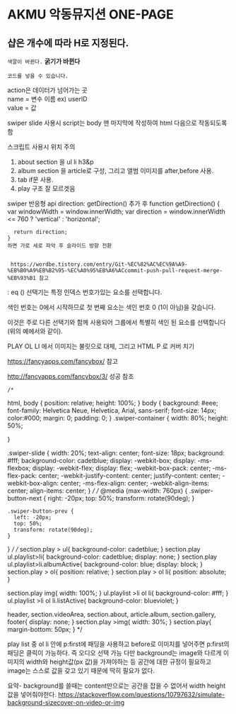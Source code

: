 
# AKMU 악동뮤지션 ONE-PAGE
## 샵은 개수에 따라 H로 지정된다.

``색깔이 바뀐다.``
__굵기가 바뀐다__

~~~
코드를 넣을 수 있습니다.
~~~

action은 데이터가 넘어가는 곳  
name = 변수 이름 ex) userID   
value = 값

swiper slide 사용시 script는 body 맨 마지막에 작성하여 html 다음으로 작동되도록 함
 
 스크립트 사용시 위치 주의
  

 1. about section 을 ul li h3&p
 2. album section 을 article로 구성, 그리고 앨범 이미지를 after,before 사용.
 3. tab if문 사용.
 4. play 구조 잘 모르겟음 

    
 swiper 반응형 api 
   direction: getDirection()
    추가 후
    function getDirection() {
      var windowWidth = window.innerWidth;
      var direction = window.innerWidth <= 760 ? 'vertical' : 'horizontal';

      return direction;
    }
    하면 가로 세로 파악 후 슬라이드 방향 전환


     https://wordbe.tistory.com/entry/Git-%EC%82%AC%EC%9A%A9-%EB%B0%A9%EB%B2%95-%EC%A0%95%EB%A6%ACcommit-push-pull-request-merge-%EB%93%B1 참고



 : eq () 선택기는 특정 인덱스 번호가있는 요소를 선택합니다.

 색인 번호는 0에서 시작하므로 첫 번째 요소는 색인 번호 0 (1이 아님)을 갖습니다.

 이것은 주로 다른 선택기와 함께 사용되어 그룹에서 특별히 색인 된 요소를 선택합니다 (위의 예에서와 같이).
 


  PLAY OL LI 에서 이미지는 불릿으로 대체, 그리고  HTML P 로 커버 치기 

  
   https://fancyapps.com/fancybox/ 참고

   http://fancyapps.com/fancybox/3/ 성공 참조






    /* 
html, body {
    position: relative;
    height: 100%;
  }
  body {
    background: #eee;
    font-family: Helvetica Neue, Helvetica, Arial, sans-serif;
    font-size: 14px;
    color:#000;
    margin: 0;
    padding: 0;
  }
  .swiper-container {
    width: 80%;
    height: 50%;
    
  }
  
  .swiper-slide {
    width: 20%;
    text-align: center;
    font-size: 18px;
    background: #fff;
    background-color: cadetblue;
    display: -webkit-box;
    display: -ms-flexbox;
    display: -webkit-flex;
    display: flex;
    -webkit-box-pack: center;
    -ms-flex-pack: center;
    -webkit-justify-content: center;
    justify-content: center;
    -webkit-box-align: center;
    -ms-flex-align: center;
    -webkit-align-items: center;
    align-items: center;
  } */
  /* @media (max-width: 760px) {
    .swiper-button-next {
      right: -20px;
      top: 50%;
      transform: rotate(90deg);
    }
  
    .swiper-button-prev {
      left: -20px;
      top: 50%;
      transform: rotate(90deg);
    }
  } */
/* 
section.play > ul{
    background-color: cadetblue;
}
section.play ul.playlist>li{
  background-color: cadetblue; display: none;
}
section.play ul.playlist>li.albumActive{
  background-color: blue; display: block;
}
section.play > ol{
    position: relative;
}
section.play > ol li{
    position: absolute;
}

section.play img{
  width: 100%;
}
ul.playlist >li ol li{
  background-color: #fff;
}
ul.playlist >li ol li.listActive{
  background-color: blueviolet;
}


header,
section.videoArea,
section.about,
article.album,
section.gallery,
footer{
  display: none;
}
section.play >img{
  width: 30%;
}
section.play{
  margin-bottom: 50px;
} */



 play list 중 ol li 안에 p:first에 패딩을 사용하고 before로 이미지를 넣어주면 p:first의 패딩은 클릭이 가능하다. 즉 오디오 선택 가능
다만 background는 image와 다르게 이미지의 width와 height값(px 값)을 가져야하는 등 공간에 대한 규정이 필요하고 image는 스스로 값을 갖고 있기 때문에 딱히 필요가 없다. 

 요약-
background를 쓸때는 content만으로는 공간을 잡을 수 없어서 width height값을 넣어줘야한다.
       https://stackoverflow.com/questions/10797632/simulate-background-sizecover-on-video-or-img